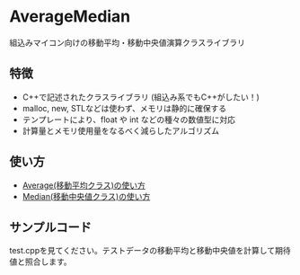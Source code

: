 # AverageMedian
組込みマイコン向けの移動平均・移動中央値演算クラスライブラリ

## 特徴
* C++で記述されたクラスライブラリ (組込み系でもC++がしたい！)
* malloc, new, STLなどは使わず、メモリは静的に確保する
* テンプレートにより、float や int などの種々の数値型に対応
* 計算量とメモリ使用量をなるべく減らしたアルゴリズム

## 使い方
* [Average(移動平均クラス)の使い方](Average.md)
* [Median(移動中央値クラス)の使い方](Median.md)

## サンプルコード
test.cppを見てください。テストデータの移動平均と移動中央値を計算して期待値と照合します。